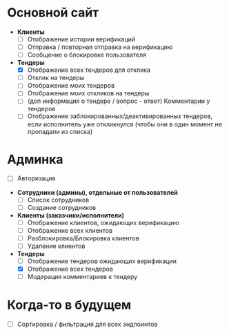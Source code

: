 # Основной сайт

- **Клиенты**
  - [ ] Отображение истории верификаций
  - [ ] Отправка / повторная отправка на верификацию
  - [ ] Сообщение о блокировке пользователя

- **Тендеры**
  - [X] Отображение всех тендеров для отклика
  - [ ] Отклик на тендеры
  - [ ] Отображение моих тендеров
  - [ ] Отображение моих откликов на тендеры
  - [ ] (доп информация о тендере / вопрос - ответ) Комментарии у тендеров
  - [ ] Отображение заблокированных/деактивированных тендеров, если исполнитель уже откликнулся (чтобы они в один момент не пропадали из списка)

# Админка

- [ ] Авторизация

- **Сотрудники (админы), отдельные от пользователей**
  - [ ] Список сотрудников
  - [ ] Создание сотрудников

- **Клиенты (заказчики/исполнители)**
  - [ ] Отображение клиентов, ожидающих верификацию
  - [ ] Отображение всех клиентов
  - [ ] Разблокировка/Блокировка клиентов
  - [ ] Удаление клиентов

- **Тендеры**
  - [ ] Отображение тендеров ожидающих верификации
  - [X] Отображение всех тендеров
  - [ ] Модерация комментариев к тендеру

# Когда-то в будущем

- [ ] Сортировка / фильтрация для всех эндпоинтов